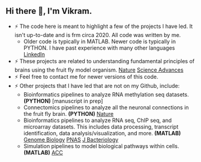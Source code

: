 ## Hi there 👋, I'm Vikram. 

- ⚡ The code here is meant to highlight a few of the projects I have led. It isn't up-to-date and is frm circa 2020. All code was written by me.
  - Older code is typically in MATLAB. Newer code is typically in PYTHON. I have past experience with many other languages [LinkedIn](https://www.linkedin.com/in/vikram-vijayan/)
- ⚡ These projects are related to understanding fundamental principles of brains using the fruit fly model organism. [Nature](https://www.nature.com/articles/s41586-023-06271-6) [Science Advances](https://www.science.org/doi/10.1126/sciadv.abn3852)
- ⚡ Feel free to contact me for newer versions of this code.
- ⚡ Other projects that I have led that are not on my Github, include:
  - Bioinformatics pipelines to analyze RNA methylation seq datasets. **(PYTHON)** [manuscript in prep]
  - Connectomics pipelines to analyze all the neuronal connections in the fruit fly brain. **(PYTHON)** [Nature](https://www.nature.com/articles/s41586-023-06271-6)
  - Bioinformatics pipelines to analyze RNA seq, ChIP seq, and microarray datasets. This includes data processing, transcript identification, data analysis/visualization, and more. **(MATLAB)** [Genome Biology](https://genomebiology.biomedcentral.com/articles/10.1186/gb-2011-12-5-r47) [PNAS](https://www.pnas.org/doi/10.1073/pnas.0912673106) [J Bacteriology](https://journals.asm.org/doi/full/10.1128/jb.02012-12)
  - Simulation pipelines to model biological pathways within cells. **(MATLAB)** [ACC](https://ieeexplore.ieee.org/abstract/document/1470672)
  

<!--
**vikramvijayan/vikramvijayan** is a ✨ _special_ ✨ repository because its `README.md` (this file) appears on your GitHub profile.

Here are some ideas to get you started:

- 🔭 I’m currently working on ...
- 🌱 I’m currently learning ...
- 👯 I’m looking to collaborate on ...
- 🤔 I’m looking for help with ...

- 📫 How to reach me: ...
- 😄 Pronouns: ...
- ⚡ Fun fact: ...
-->
